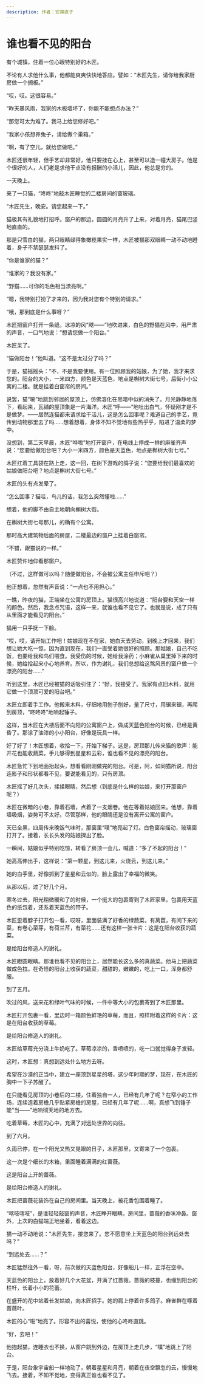 ```yaml
---
description: 作者：安房直子
---
```


# 谁也看不见的阳台

有个城镇，住着一位心眼特别好的木匠。

不论有人求他什么事，他都能爽爽快快地答应。譬如：“木匠先生，请你给我家厨房做一个搁板。”

“哎，哎。这很容易。”

“昨天暴风雨，我家的木板墙坏了，你能不能想点办法？”

“那您可太为难了。我马上给您修好吧。”

“我家小孩想养兔子，请给做个巢箱。”

“啊，有了空儿，就给您做吧。”

木匠还很年轻，但手艺却非常好，他只要挂在心上，甚至可以造一幢大房子。他是个很好的人，人们老是求他干点没有报酬的小活儿，因此，他总是穷的。

一天晚上。

来了一只猫，“咚咚”地敲木匠睡觉的二楼房间的窗玻璃。

“木匠先生，晚安。请您起来一下。”

猫极其有礼貌地打招呼。窗户的那边，圆圆的月亮升了上来，对着月亮，猫尾巴竖地直直的。

那是只雪白的猫，两只眼睛绿得象橄榄果实一样，木匠被猫那双眼睛一动不动地瞪着，身子不禁瑟瑟发抖了。

“你是谁家的猫？”

“谁家的？我没有家。”

“野猫……可你的毛色相当漂亮啊。”

“嗯，我特别打扮了才来的，因为我对您有个特别的请求。”

“哦，那到底是什么事呀？”

木匠把窗户打开一条缝。冰凉的风“飕——”地吹进来，白色的野猫在风中，用严肃的声音，一口气地说：“想请您做一个阳台。”

木匠呆了。

“猫做阳台！”他叫道。“这不是太过分了吗？”

于是，猫摇摇头：“不，不是我要使用。有一位照顾我的姑娘，为了她，我才来求您的。阳台的大小，一米四方，颜色是天蓝色，地点是槲树大街七号，后街小小公寓的二楼。就是挂着白窗帘的房间。”

说罢，猫“唰”地跳到邻居的屋顶上，仿佛溶化在黑暗中似的消失了。月光静静地落下，看起来，瓦铺的屋顶象是一片海洋。木匠“呼——”地吐出白气，怀疑刚才是不是做梦。——居然连猫都来请求给干活儿，这是怎么回事呢？难道自己的手艺，竟传到动物那里去了吗……想着想着，身体不知不觉地有些热乎乎，陷进了温柔的梦中。

没想到，第二天早晨，木匠“哗啦”地打开窗户，在电线上停成一排的麻雀齐声说：“您要给做阳台吧？大小一米四方，颜色是天蓝色，地点是槲树大街七号。”

木匠扛着工具袋在路上走，这一回，在树下游戏的鸽子说：“您要给我们最喜欢的姑娘做阳台吧？地点是槲树大街七号。”

木匠的头有点发晕了。

“怎么回事？猫哇，鸟儿的话，我怎么突然懂啦……”

想着，他的脚不由自主地朝向槲树大街。

在槲树大街七号那儿，的确有个公寓。

那时高大建筑物后面的房屋，二楼最边的窗户上挂着白窗帘。

“不错，跟猫说的一样。”

木匠赞许地仰看那窗户。

（不过，这样做可以吗？随便做阳台，不会被公寓主任申斥吧？）

他正想着，忽然有声音说：“一点也不用担心。”

一瞧，昨夜的猫，正端坐在公寓的房顶上。猫很高兴地说道：“阳台要和天空一样的颜色。然后，我念点咒语，这样一来，就谁也看不见它了。也就是说，成了只有从里面才能看见的阳台。”

猫用一只手抚一下脸。

“哎，哎，请开始工作吧！姑娘现在不在家，她白天去劳动，到晚上才回来，我们想让她大吃一惊。因为直到现在，我们一直受着她很好的照顾。那姑娘，自己不吃饭，也要给我和鸟们喂食。我受伤的时候，她给我涂药；小麻雀从巢里掉下来的时候，她给拾起来小心地养育。所以，作为谢礼，我们总想给这煞风景的窗户做一个漂亮的阳台……”

听到这里，木匠已经被猫的话吸引住了：“好，我接受了。我家有点旧木料，就用它做一个顶顶可爱的阳台吧。”

木匠立即着手工作。他搬来木料，仔细地用刨子刨好，量了尺寸，用锯来锯，再爬到房顶，“咚咚咚”地响起锤子。

这样，当木匠在大楼后面不向阳的公寓窗户上，做成天蓝色阳台的时候，已经是黄昏了。那涂了油漆的小小阳台，好像是玩具一样。

好了好了！木匠想着，收拾一下，开始下梯子。这是，房顶那儿传来猫的歌声：能开花也能收蔬菜，手儿够得到星星和云彩，谁也看不见的漂亮的阳台。

木匠急忙下到地面抬起头，想看看刚刚做完的阳台。可是，阿，如同猫所说，阳台连影子和形状都看不见，要说能看见的，只有房顶。

木匠摇了好几次头，揉揉眼睛，然后想（到底是什么样的姑娘，来打开那窗户呢？）

木匠在微暗的小巷，靠着石墙，点着了一支烟卷。他在等着姑娘回来。他想，靠着墙吸烟，姿势可不太好。尽管那样，他的眼睛还是没有离开公寓的窗户。

天已全黑，四周传来晚饭气味时，那窗里“噗”地亮起了灯。白色窗帘摇动，玻璃窗打开了。接着，长长头发的姑娘探出了脸。

一瞬间，姑娘似乎特别吃惊，转看了房顶一会儿，喊道：“多了不起的阳台！”

她高高伸出手，这样说：“第一颗星，到这儿来，火烧云，到这儿来。”

她的白手里，好像抓到了星星和云似的，脸上露出了幸福的微笑。

从那以后，过了好几个月。

寒冬过去，阳光稍微暖和了的时候，一个挺大的包裹寄到了木匠家里。包裹用天蓝色的纸包着，还系着天蓝色的带子。

木匠歪着脖子打开包一看，哎呀，里面装满了好香的绿蔬菜，有莴苣，有间下来的菜，有卷心菜芽，有荷兰芹，有菜花……还有这样一张卡片：这是在阳台收获的蔬菜。

是给阳台修造人的谢礼。

木匠瞪圆眼睛。那谁也看不见的阳台上，居然能长这么多的真蔬菜。他马上把蔬菜做成色拉。在奇怪的阳台上收获的蔬菜，甜甜的，嫩嫩的，吃上一口，浑身都舒服。

到了五月。

吹过的风，送来花和绿叶气味的时候，一件中等大小的包裹寄到了木匠那里。

木匠打开包裹一看，里边时一箱颜色鲜艳的草莓，而且，照样附着这样的卡片：这是在阳台收获的草莓。

是给阳台修造人的谢礼。

木匠给草莓充分浇上牛奶吃了。草莓凉凉的，香喷喷的，吃一口就觉得身子发轻。

这时，木匠想：真想到远处什么地方去呀。

希望在沙漠的正当中，建立一座顶到星星的塔，这少年时期的梦，现在，在木匠的胸中一下子苏醒了。

在只能看见房顶的小巷后的二楼，住着独自一人，已经有几年了呢？在窄小的工作场，连续造着房檐几乎贴紧房檐的房屋，已经有几年了呢……啊，真想飞到锤子能“当——”地响彻天地的地方去。

吃着草莓，木匠的心中，充满了对远处世界的向往。

到了六月。

久雨已停，在一个阳光又热又晃眼的日子，木匠那里，又寄来了一个包裹。

这一次是个细长的木箱，里面睡着满满的红蔷薇。

这是阳台上开的蔷薇。

是给阳台修造人的谢礼。

木匠把蔷薇花装饰在自己的房间里。当天晚上，被花香包围着睡了。

“喀吱喀吱”，是谁轻轻敲窗的声音，木匠睁开眼睛。房间里，蔷薇的香味冲鼻。窗外，上次的白猫端正地坐着，看着这边。

猫一动不动地说：“木匠先生，接您来了。您不愿意坐上天蓝色的阳台到远处去吗？”

“到远处去……？”

木匠猛然往外一看，呀，前次做的天蓝色阳台，好像船儿一样，正浮在空中。

天蓝色的阳台上，放着好几个大花盆，开满了红蔷薇。蔷薇的枝蔓，也缠到阳台的栏杆，长着小小的花蕾。

在盛开的花中站着长发姑娘，向木匠招手。她的肩上停着许多鸽子。麻雀群在啄着蔷薇叶。

木匠的心“啪”地亮了。形容不出的喜悦，使他的心咚咚直跳。

“好，去吧！”

他抱起猫，连睡衣也不换，从窗户跳到外边，在房顶上走几步，“噗”地跳上了阳台。

于是，阳台象宇宙船一样地动了，朝着星星和月亮，朝着在夜空飘忽的云，慢慢地飞去。接着，不知不觉地，变得真正谁也看不见了。
